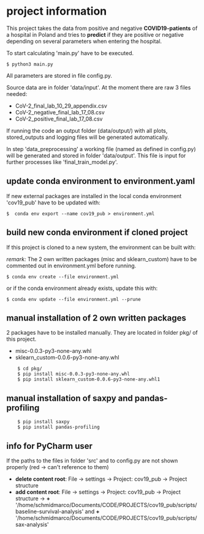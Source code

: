 # project information

This project takes the data from positive and negative **COVID19-patients** of a hospital in Poland and tries to **predict** 
if they are positive or negative depending on several parameters when entering the hospital.

To start calculating 'main.py' have to be executed.

    $ python3 main.py

All parameters are stored in file config.py.

Source data are in folder 'data/input'. At the moment there are raw 3 files needed:
* CoV-2_final_lab_10_29_appendix.csv
* CoV-2_negative_final_lab_17_08.csv
* CoV-2_positive_final_lab_17_08.csv

If running the code an output folder (data/output/) with all plots, stored_outputs and 
logging files will be generated automatically.

In step 'data_preprocessing' a working file (named as defined in config.py) will be generated and stored in 
folder 'data/output'. This file is input for further processes like 'final_train_model.py'. 

## update conda environment to environment.yaml
If new external packages are installed in the local conda environment 'cov19_pub' have to be updated with:

    $  conda env export --name cov19_pub > environment.yml

## build new conda environment if cloned project
If this project is cloned to a new system, the environment can be built with:

*remark:* The 2 own written packages (misc and sklearn_custom) have to be commented out in environment.yml 
before running.

    $ conda env create --file environment.yml

or if the conda environment already exists, update this with:

    $ conda env update --file environment.yml --prune
    
    
## manual installation of 2 own written packages
2 packages have to be installed manually. They are located in folder pkg/ of this project.
* misc-0.0.3-py3-none-any.whl
* sklearn_custom-0.0.6-py3-none-any.whl
   
```
    $ cd pkg/
    $ pip install misc-0.0.3-py3-none-any.whl
    $ pip install sklearn_custom-0.0.6-py3-none-any.whl1
```

## manual installation of saxpy and pandas-profiling
```
    $ pip install saxpy
    $ pip install pandas-profiling
```

## info for PyCharm user

If the paths to the files in folder 'src' and to config.py are not shown properly (red -> can't reference to them)

* **delete content root**: File -> settings -> Project: cov19_pub -> Project structure
* **add content root**: File -> settings -> Project: cov19_pub -> Project structure -> 
**+** '/home/schmidmarco/Documents/CODE/PROJECTS/cov19_pub/scripts/baseline-survival-analysis' and 
**+** '/home/schmidmarco/Documents/CODE/PROJECTS/cov19_pub/scripts/sax-analysis' 